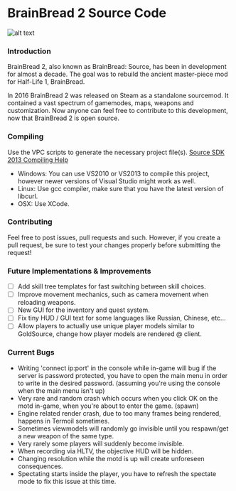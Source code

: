 # BrainBread 2 Source Code
![alt text](https://camo.githubusercontent.com/cfcaf3a99103d61f387761e5fc445d9ba0203b01/68747470733a2f2f7472617669732d63692e6f72672f6477796c2f657374612e7376673f6272616e63683d6d6173746572)

### Introduction
BrainBread 2, also known as BrainBread: Source, has been in development for almost a decade. 
The goal was to rebuild the ancient master-piece mod for Half-Life 1, BrainBread.

In 2016 BrainBread 2 was released on Steam as a standalone sourcemod. 
It contained a vast spectrum of gamemodes, maps, weapons and customization.
Now anyone can feel free to contribute to this development, now that BrainBread 2 is open source.

### Compiling
Use the VPC scripts to generate the necessary project file(s).
[Source SDK 2013 Compiling Help](https://developer.valvesoftware.com/wiki/Source_SDK_2013)
* Windows: You can use VS2010 or VS2013 to compile this project, however newer versions of Visual Studio might work as well.
* Linux: Use gcc compiler, make sure that you have the latest version of libcurl.
* OSX: Use XCode.

### Contributing
Feel free to post issues, pull requests and such.
However, if you create a pull request, be sure to test your changes properly before submitting the request!

### Future Implementations & Improvements
- [ ] Add skill tree templates for fast switching between skill choices.
- [ ] Improve movement mechanics, such as camera movement when reloading weapons.
- [ ] New GUI for the inventory and quest system.
- [ ] Fix tiny HUD / GUI text for some languages like Russian, Chinese, etc...
- [ ] Allow players to actually use unique player models similar to GoldSource, change how player models are rendered @ client.

### Current Bugs
* Writing 'connect ip:port' in the console while in-game will bug if the server is password protected, you have to open the main menu in order to write in the desired password. (assuming you're using the console when the main menu isn't up)
* Very rare and random crash which occurs when you click OK on the motd in-game, when you're about to enter the game. (spawn)
* Engine related render crash, due to too many frames being rendered, happens in Termoil sometimes.
* Sometimes viewmodels will randomly go invisible until you respawn/get a new weapon of the same type.
* Very rarely some players will suddenly become invisible.
* When recording via HLTV, the objective HUD will be hidden.
* Changing resolution while the motd is up will create unforeseen consequences.
* Spectating starts inside the player, you have to refresh the spectate mode to fix this issue at this time.